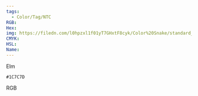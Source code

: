 ```yaml
---
tags:
  - Color/Tag/NTC
RGB:
Hex:
img: https://filedn.com/l0hpzxl1f01yT7GHxtF8cyk/Color%20Snake/standard_csv_to_svg/%23/1C7C7D.svg
CMYK:
HSL:
Name:
---
```

Elm
```palette
#1C7C7D
```
RGB
